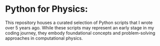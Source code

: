# Python for Physics: 

This repository houses a curated selection of Python scripts that I wrote over 5 years ago. While these scripts may represent an early stage in my coding journey, they embody foundational concepts and problem-solving approaches in computational physics. 
